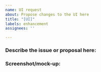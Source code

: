 ```yaml
---
name: UI request
about: Propose changes to the UI here
title: "[UI]"
labels: enhancement
assignees: ''

---
```


### Describe the issue or proposal here:


### Screenshot/mock-up:
